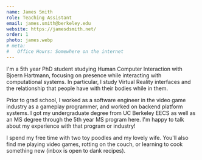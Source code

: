 ```yaml
---
name: James Smith
role: Teaching Assistant
email: james.smith@berkeley.edu
website: https://jamesdsmith.net/
order: 1
photo: james.webp
# meta:
#   Office Hours: Somewhere on the internet
---
```


I'm a 5th year PhD student studying Human Computer Interaction with Bjoern Hartmann, focusing on presence while interacting with computational systems. In particular, I study Virtual Reality interfaces and the relationship that people have with their bodies while in them.

Prior to grad school, I worked as a software engineer in the video game industry as a gameplay programmer, and worked on backend platform systems. I got my undergraduate degree from UC Berkeley EECS as well as an MS degree through the 5th year MS program here. I'm happy to talk about my experience with that program or industry!

I spend my free time with two toy poodles and my lovely wife. You'll also find me playing video games, rotting on the couch, or learning to cook something new (inbox is open to dank recipes).
